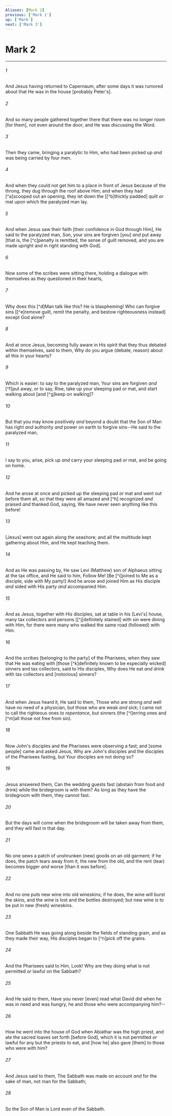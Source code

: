 ```yaml
---
Aliases: [Mark 2]
previous: ['Mark 1']
up: ['Mark']
next: ['Mark 3']
---
```

# Mark 2

***














###### 1 






And Jesus having returned to Capernaum, after some days it was rumored about that He was in the house [probably Peter's]. 













###### 2 






And so many people gathered together there that there was no longer room [for them], not even around the door; and He was discussing the Word. 













###### 3 






Then they came, bringing a paralytic to Him, who had been picked up _and_ was being carried by four men. 













###### 4 






And when they could not get him to a place in front of Jesus because of the throng, they dug through the roof above Him; and when they had [^a]scooped out an opening, they let down the [[^b]thickly padded] quilt _or_ mat upon which the paralyzed man lay. 













###### 5 






And when Jesus saw their faith [their confidence in God through Him], He said to the paralyzed man, Son, your sins are forgiven [you] _and_ put away [that is, the [^c]penalty is remitted, the sense of guilt removed, and you are made upright and in right standing with God]. 













###### 6 






Now some of the scribes were sitting there, holding a dialogue with themselves as they questioned in their hearts, 













###### 7 






Why does this [^d]Man talk like this? He is blaspheming! Who can forgive sins [[^e]remove guilt, remit the penalty, and bestow righteousness instead] except God alone? 













###### 8 






And at once Jesus, becoming fully aware in His spirit that they thus debated within themselves, said to them, Why do you argue (debate, reason) about all this in your hearts? 













###### 9 






Which is easier: to say to the paralyzed man, Your sins are forgiven _and_ [^f]put away, or to say, Rise, take up your sleeping pad _or_ mat, and start walking about [and [^g]keep on walking]? 













###### 10 






But that you may know positively _and_ beyond a doubt that the Son of Man has right _and_ authority _and_ power on earth to forgive sins--He said to the paralyzed man, 













###### 11 






I say to you, arise, pick up _and_ carry your sleeping pad _or_ mat, and be going on home. 













###### 12 






And he arose at once and picked up the sleeping pad _or_ mat and went out before them all, so that they were all amazed and [^h] recognized _and_ praised _and_ thanked God, saying, We have never seen anything like this before! 













###### 13 






[Jesus] went out again along the seashore; and all the multitude kept gathering about Him, and He kept teaching them. 













###### 14 






And as He was passing by, He saw Levi (Matthew) son of Alphaeus sitting at the tax office, and He said to him, Follow Me! [Be [^i]joined to Me as a disciple, side with My party!] And he arose and joined Him as His disciple _and_ sided with His party _and_ accompanied Him. 













###### 15 






And as Jesus, together with His disciples, sat at table in his [Levi's] house, many tax collectors and persons [[^j]definitely stained] with sin were dining with Him, for there were many who walked the same road (followed) with Him. 













###### 16 






And the scribes [belonging to the party] of the Pharisees, when they saw that He was eating with [those [^k]definitely known to be especially wicked] sinners and tax collectors, said to His disciples, Why does He eat _and drink_ with tax collectors and [notorious] sinners? 













###### 17 






And when Jesus heard it, He said to them, Those who are strong _and_ well have no need of a physician, but those who are weak _and_ sick; I came not to call the righteous ones _to repentance_, but sinners (the [^l]erring ones and [^m]all those not free from sin). 













###### 18 






Now John's disciples and the Pharisees were observing a fast; and [some people] came and asked Jesus, Why are John's disciples and the disciples of the Pharisees fasting, but Your disciples are not doing so? 













###### 19 






Jesus answered them, Can the wedding guests fast (abstain from food and drink) while the bridegroom is with them? As long as they have the bridegroom with them, they cannot fast. 













###### 20 






But the days will come when the bridegroom will be taken away from them, and they will fast in that day. 













###### 21 






No one sews a patch of unshrunken (new) goods on an old garment; if he does, the patch tears away from it, the new from the old, and the rent (tear) becomes bigger _and_ worse [than it was before]. 













###### 22 






And no one puts new wine into old wineskins; if he does, the wine will burst the skins, and the wine is lost and the bottles destroyed; but new wine is to be put in new (fresh) wineskins. 













###### 23 






One Sabbath He was going along beside the fields of standing grain, and as they made their way, His disciples began to [^n]pick off the grains. 













###### 24 






And the Pharisees said to Him, Look! Why are they doing what is not permitted _or_ lawful on the Sabbath? 













###### 25 






And He said to them, Have you never [even] read what David did when he was in need and was hungry, he and those who were accompanying him?-- 













###### 26 






How he went into the house of God when Abiathar was the high priest, and ate the sacred loaves set forth [before God], which it is not permitted _or_ lawful for any but the priests to eat, and [how he] also gave [them] to those who were with him? 













###### 27 






And Jesus said to them, The Sabbath was made on account _and_ for the sake of man, not man for the Sabbath; 













###### 28 






So the Son of Man is Lord even of the Sabbath.
